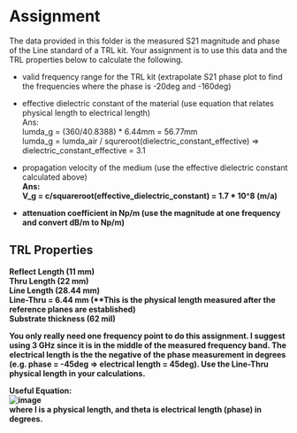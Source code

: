 # Assignment
The data provided in this folder is the measured S21 magnitude and phase of the Line standard of a TRL kit. Your assignment is to use this data and the TRL properties below to calculate the following.

* valid frequency range for the TRL kit (extrapolate S21 phase plot to find the frequencies where the phase is -20deg and -160deg)
* effective dielectric constant of the material (use equation that relates physical length to electrical length)<br>
Ans:<br>
lumda_g = (360/40.8388) * 6.44mm = 56.77mm <br>
lumda_g = lumda_air / squreroot(dielectric_constant_effective) => dielectric_constant_effective = 3.1<br>


* propagation velocity of the medium (use the effective dielectric constant calculated above)<br>
<b>Ans:<br>
<b>V_g = c/squareroot(effective_dielectric_constant) = 1.7 * 10^8  (m/a)<br>



* attenuation coefficient in Np/m (use the magnitude at one frequency and convert dB/m to Np/m)

## TRL Properties
Reflect Length (11 mm) <br>
Thru Length (22 mm) <br>
Line Length (28.44  mm) <br>
Line-Thru = 6.44 mm (**This is the physical length measured after the reference planes are established) <br>
Substrate thickness (62 mil) <br>

You only really need one frequency point to do this assignment. I suggest using 3 GHz since it is in the middle of the measured frequency band. The electrical length is the the negative of the phase measurement in degrees (e.g. phase = -45deg => electrical length = 45deg). Use the Line-Thru physical length in your calculations. 

Useful Equation: <br>
![image](https://github.com/CourseReps/ECEN452-Spring2016/blob/master/Labs/Lab3/Equation.png) <br>
where l is a physical length, and theta is electrical length (phase) in degrees.
